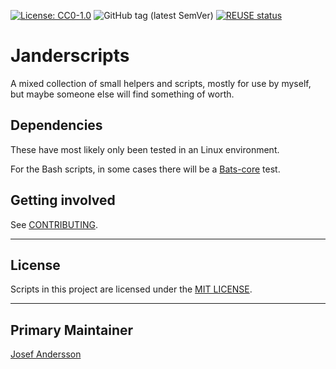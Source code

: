 [![License: CC0-1.0](https://img.shields.io/badge/License-CC0%201.0-lightgrey.svg)](http://creativecommons.org/publicdomain/zero/1.0/)
![GitHub tag (latest SemVer)](https://img.shields.io/github/v/tag/janderssonse/janderscripts)
[![REUSE status](https://api.reuse.software/badge/github.com/janderssonse/janderscripts)](https://api.reuse.software/info/github.com/janderssonse/janderscripts)

# Janderscripts

A mixed collection of small helpers and scripts, mostly for use by myself, but maybe someone else will find something of worth.

## Dependencies

These have most likely only been tested in an Linux environment.

For the Bash scripts, in some cases there will be a [Bats-core](https://github.com/bats-core/bats-core) test.

## Getting involved


See [CONTRIBUTING](docs/CONTRIBUTING.adoc).

----

## License

Scripts in this project are licensed under the [MIT LICENSE](LICENSE).

----

## Primary Maintainer

[Josef Andersson](https://github.com/janderssonse)  

